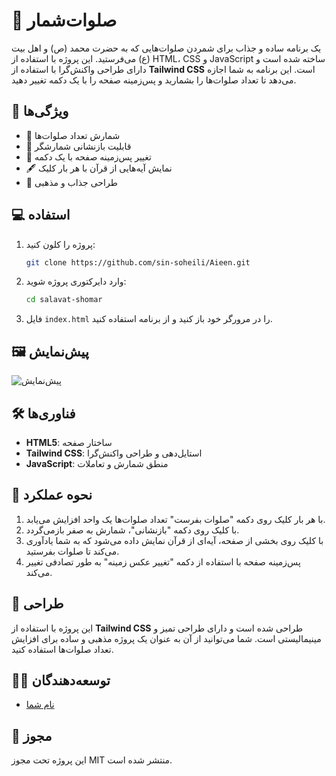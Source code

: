 # 📿 صلوات‌شمار

یک برنامه ساده و جذاب برای شمردن صلوات‌هایی که به حضرت محمد (ص) و اهل بیت (ع) می‌فرستید. این پروژه با استفاده از HTML، CSS و JavaScript ساخته شده است و دارای طراحی واکنش‌گرا با استفاده از **Tailwind CSS** است. این برنامه به شما اجازه می‌دهد تا تعداد صلوات‌ها را بشمارید و پس‌زمینه صفحه را با یک دکمه تغییر دهید.

## 🚀 ویژگی‌ها
- 🧿 شمارش تعداد صلوات‌ها
- 🔄 قابلیت بازنشانی شمارشگر
- 🌄 تغییر پس‌زمینه صفحه با یک دکمه
- 🖋️ نمایش آیه‌هایی از قرآن با هر بار کلیک
- 🌙 طراحی جذاب و مذهبی

## 💻 استفاده
1. پروژه را کلون کنید:
   ```bash
   git clone https://github.com/sin-soheili/Aieen.git
   ```

2. وارد دایرکتوری پروژه شوید:
   ```bash
   cd salavat-shomar
   ```

3. فایل `index.html` را در مرورگر خود باز کنید و از برنامه استفاده کنید.

## 🖼️ پیش‌نمایش

![پیش‌نمایش](https://sin-soheili.github.io/Aieen/)

## 🛠️ فناوری‌ها
- **HTML5**: ساختار صفحه
- **Tailwind CSS**: استایل‌دهی و طراحی واکنش‌گرا
- **JavaScript**: منطق شمارش و تعاملات

## 📜 نحوه عملکرد

1. با هر بار کلیک روی دکمه "صلوات بفرست" تعداد صلوات‌ها یک واحد افزایش می‌یابد. 
2. با کلیک روی دکمه "بازنشانی"، شمارش به صفر بازمی‌گردد.
3. با کلیک روی بخشی از صفحه، آیه‌ای از قرآن نمایش داده می‌شود که به شما یادآوری می‌کند تا صلوات بفرستید.
4. پس‌زمینه صفحه با استفاده از دکمه "تغییر عکس زمینه" به طور تصادفی تغییر می‌کند.

## 🎨 طراحی
این پروژه با استفاده از **Tailwind CSS** طراحی شده است و دارای طراحی تمیز و مینیمالیستی است. شما می‌توانید از آن به عنوان یک پروژه مذهبی و ساده برای افزایش تعداد صلوات‌ها استفاده کنید.

## 👨‍💻 توسعه‌دهندگان
- [نام شما](https://github.com/sin-soheili)

## 📝 مجوز
این پروژه تحت مجوز MIT منتشر شده است.
